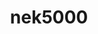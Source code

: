 ---
title: "nek5000"
layout: cache
categories: [package, develop-2023-06-25]
meta: {"versions": ["19.0"], "compilers": ["gcc@=7.3.1"], "oss": ["amzn2"], "platforms": ["linux"], "targets": ["aarch64", "neoverse_n1", "x86_64_v3"], "stacks": ["aws-ahug", "aws-ahug-aarch64", "root"], "num_specs": 3, "num_specs_by_stack": {"aws-ahug-aarch64": 2, "root": 3, "aws-ahug": 1}}
spec_details: [{"hash": "qiwhvat7f4b6l6sw3yts7wimi5wemark", "compiler": "gcc@=7.3.1", "versions": ["19.0"], "os": "amzn2", "platform": "linux", "target": "neoverse_n1", "variants": ["build_system=generic", "+mpi", "+profiling", "~visit"], "stacks": ["aws-ahug-aarch64", "root"], "size": "-", "tarball": "https://binaries.spack.io/develop-2023-06-25/build_cache/linux-amzn2-neoverse_n1/gcc-7.3.1/nek5000-19.0/linux-amzn2-neoverse_n1-gcc-7.3.1-nek5000-19.0-qiwhvat7f4b6l6sw3yts7wimi5wemark.spack"}, {"hash": "vd7shnea2ppuju3uezddps3epoh3b3ky", "compiler": "gcc@=7.3.1", "versions": ["19.0"], "os": "amzn2", "platform": "linux", "target": "x86_64_v3", "variants": ["build_system=generic", "+mpi", "+profiling", "~visit"], "stacks": ["root", "aws-ahug"], "size": "-", "tarball": "https://binaries.spack.io/develop-2023-06-25/build_cache/linux-amzn2-x86_64_v3/gcc-7.3.1/nek5000-19.0/linux-amzn2-x86_64_v3-gcc-7.3.1-nek5000-19.0-vd7shnea2ppuju3uezddps3epoh3b3ky.spack"}, {"hash": "s6uodrqqqlveliefgeb7so2654mtjlzd", "compiler": "gcc@=7.3.1", "versions": ["19.0"], "os": "amzn2", "platform": "linux", "target": "aarch64", "variants": ["build_system=generic", "+mpi", "+profiling", "~visit"], "stacks": ["aws-ahug-aarch64", "root"], "size": "-", "tarball": "https://binaries.spack.io/develop-2023-06-25/build_cache/linux-amzn2-aarch64/gcc-7.3.1/nek5000-19.0/linux-amzn2-aarch64-gcc-7.3.1-nek5000-19.0-s6uodrqqqlveliefgeb7so2654mtjlzd.spack"}]
---